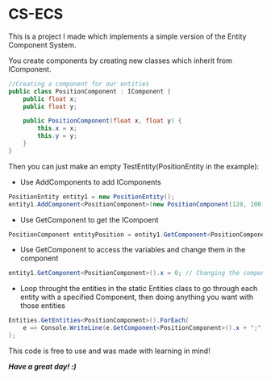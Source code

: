 # CS-ECS
This is a project I made which implements a simple version of the Entity Component System.

You create components by creating new classes which inherit from IComponent.
```cs
//Creating a component for our entities
public class PositionComponent : IComponent {
    public float x;
    public float y;

    public PositionComponent(float x, float y) {
        this.x = x;
        this.y = y;
    }
}
```
Then you can just make an empty TestEntity(PositionEntity in the example): 
  - Use AddComponents to add IComponents
```cs
PositionEntity entity1 = new PositionEntity();
entity1.AddComponent<PositionComponent>(new PositionComponent(120, 100));
```
  - Use GetComponent to get the ICompoent
```cs
PositionComponent entityPosition = entity1.GetComponent<PositionComponent>();
```
  - Use GetComponent to access the variables and change them in the component
```cs
entity1.GetComponent<PositionComponent>().x = 0; // Changing the component values
```
  - Loop throught the entities in the static Entities class to go through each entity with a specified Component, then doing anything you want with those entities
```cs
Entities.GetEntities<PositionComponent>().ForEach(
    e => Console.WriteLine(e.GetComponent<PositionComponent>().x + ";" + e.GetComponent<PositionComponent>().y)
); 
```

This code is free to use and was made with learning in mind! 

***Have a great day! :)***
